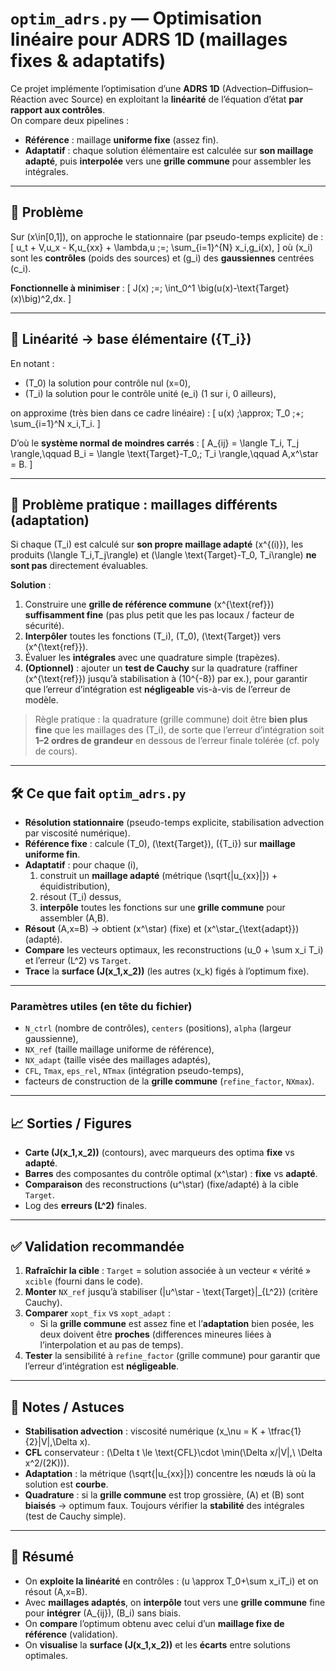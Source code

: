 # `optim_adrs.py` — Optimisation linéaire pour ADRS 1D (maillages fixes & adaptatifs)

Ce projet implémente l’optimisation d’une **ADRS 1D** (Advection–Diffusion–Réaction avec Source) en exploitant la **linéarité** de l’équation d’état **par rapport aux contrôles**.  
On compare deux pipelines :
- **Référence** : maillage **uniforme fixe** (assez fin).  
- **Adaptatif** : chaque solution élémentaire est calculée sur **son maillage adapté**, puis **interpolée** vers une **grille commune** pour assembler les intégrales.

---

## 🔧 Problème

Sur \(x\in[0,1]\), on approche le stationnaire (par pseudo-temps explicite) de :
\[
u_t + V\,u_x - K\,u_{xx} + \lambda\,u \;=\; \sum_{i=1}^{N} x_i\,g_i(x),
\]
où \(x_i\) sont les **contrôles** (poids des sources) et \(g_i\) des **gaussiennes** centrées \(c_i\).

**Fonctionnelle à minimiser** :
\[
J(x) \;=\; \int_0^1 \big(u(x)-\text{Target}(x)\big)^2\,dx.
\]

---

## 🧠 Linéarité → base élémentaire \(\{T_i\}\)

En notant :
- \(T_0\) la solution pour contrôle nul \(x=0\),
- \(T_i\) la solution pour le contrôle unité \(e_i\) (1 sur i, 0 ailleurs),

on approxime (très bien dans ce cadre linéaire) :
\[
u(x) \;\approx\; T_0 \;+\; \sum_{i=1}^N x_i\,T_i.
\]

D’où le **système normal de moindres carrés** :
\[
A_{ij} = \langle T_i, T_j \rangle,\qquad
B_i = \langle \text{Target}-T_0,\; T_i \rangle,\qquad
A\,x^\star = B.
\]

---

## 🧩 Problème pratique : maillages différents (adaptation)

Si chaque \(T_i\) est calculé sur **son propre maillage adapté** \(x^{(i)}\), les produits
\(\langle T_i,T_j\rangle\) et \(\langle \text{Target}-T_0, T_i\rangle\) **ne sont pas** directement évaluables.

**Solution** :  
1) Construire une **grille de référence commune** \(x^{\text{ref}}\) **suffisamment fine** (pas plus petit que les pas locaux / facteur de sécurité).  
2) **Interpôler** toutes les fonctions \(T_i\), \(T_0\), \(\text{Target}\) vers \(x^{\text{ref}}\).  
3) Évaluer les **intégrales** avec une quadrature simple (trapèzes).  
4) **(Optionnel)** : ajouter un **test de Cauchy** sur la quadrature (raffiner \(x^{\text{ref}}\) jusqu’à stabilisation à \(10^{-8}\) par ex.), pour garantir que l’erreur d’intégration est **négligeable** vis-à-vis de l’erreur de modèle.

> Règle pratique : la quadrature (grille commune) doit être **bien plus fine** que les maillages des \(T_i\), de sorte que l’erreur d’intégration soit **1–2 ordres de grandeur** en dessous de l’erreur finale tolérée (cf. poly de cours).

---

## 🛠️ Ce que fait `optim_adrs.py`

- **Résolution stationnaire** (pseudo-temps explicite, stabilisation advection par viscosité numérique).  
- **Référence fixe** : calcule \(T_0\), \(\text{Target}\), \(\{T_i\}\) sur **maillage uniforme fin**.  
- **Adaptatif** : pour chaque \(i\),  
  1) construit un **maillage adapté** (métrique \(\sqrt{|u_{xx}|}\) + équidistribution),  
  2) résout \(T_i\) dessus,  
  3) **interpôle** toutes les fonctions sur une **grille commune** pour assembler \(A,B\).  
- **Résout** \(A\,x=B\) → obtient \(x^\star\) (fixe) et \(x^\star_{\text{adapt}}\) (adapté).  
- **Compare** les vecteurs optimaux, les reconstructions \(u_0 + \sum x_i T_i\) et l’erreur \(L^2\) vs `Target`.  
- **Trace** la **surface \(J(x_1,x_2)\)** (les autres \(x_k\) figés à l’optimum fixe).

---

### Paramètres utiles (en tête du fichier)
- `N_ctrl` (nombre de contrôles), `centers` (positions), `alpha` (largeur gaussienne),
- `NX_ref` (taille maillage uniforme de référence),
- `NX_adapt` (taille visée des maillages adaptés),
- `CFL`, `Tmax`, `eps_rel`, `NTmax` (intégration pseudo-temps),
- facteurs de construction de la **grille commune** (`refine_factor`, `NXmax`).

---

## 📈 Sorties / Figures

- **Carte \(J(x_1,x_2)\)** (contours), avec marqueurs des optima **fixe** vs **adapté**.  
- **Barres** des composantes du contrôle optimal \(x^\star\) : **fixe** vs **adapté**.  
- **Comparaison** des reconstructions \(u^\star\) (fixe/adapté) à la cible `Target`.  
- Log des **erreurs \(L^2\)** finales.

---

## ✅ Validation recommandée

1) **Rafraîchir la cible** : `Target` = solution associée à un vecteur « vérité » `xcible` (fourni dans le code).  
2) **Monter** `NX_ref` jusqu’à stabiliser \(\|u^\star - \text{Target}\|_{L^2}\) (critère Cauchy).  
3) **Comparer** `xopt_fix` vs `xopt_adapt` :
   - Si la **grille commune** est assez fine et l’**adaptation** bien posée, les deux doivent être **proches** (differences mineures liées à l’interpolation et au pas de temps).  
4) **Tester** la sensibilité à `refine_factor` (grille commune) pour garantir que l’erreur d’intégration est **négligeable**.

---

## 📝 Notes / Astuces

- **Stabilisation advection** : viscosité numérique \(x_\nu = K + \tfrac{1}{2}|V|\,\Delta x\).  
- **CFL** conservateur : \(\Delta t \le \text{CFL}\cdot \min(\Delta x/|V|,\ \Delta x^2/(2K))\).  
- **Adaptation** : la métrique \(\sqrt{|u_{xx}|}\) concentre les nœuds là où la solution est **courbe**.  
- **Quadrature** : si la **grille commune** est trop grossière, \(A\) et \(B\) sont **biaisés** → optimum faux. Toujours vérifier la **stabilité** des intégrales (test de Cauchy simple).

---

## 📌 Résumé

- On **exploite la linéarité** en contrôles : \(u \approx T_0+\sum x_iT_i\) et on résout \(A\,x=B\).  
- Avec **maillages adaptés**, on **interpôle** tout vers une **grille commune** fine pour **intégrer** \(A_{ij}\), \(B_i\) sans biais.  
- On **compare** l’optimum obtenu avec celui d’un **maillage fixe de référence** (validation).  
- On **visualise** la **surface \(J(x_1,x_2)\)** et les **écarts** entre solutions optimales.

